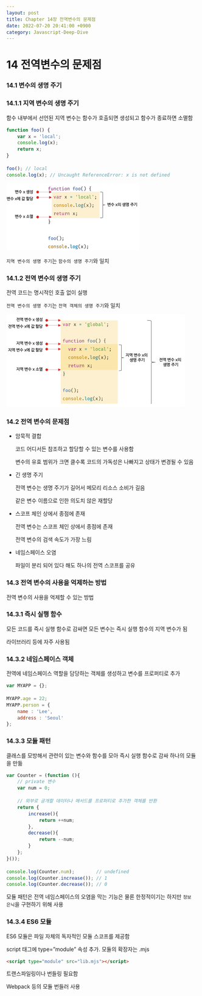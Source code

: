 ```yaml
---
layout: post
title: Chapter 14장 전역변수의 문제점
date: 2022-07-20 20:41:00 +0900
category: Javascript-Deep-Dive
---
```

# 14 전역변수의 문제점

### 14.1 변수의 생명 주기

### 14.1.1 지역 변수의 생명 주기

함수 내부에서 선언된 지역 변수는 함수가 호출되면 생성되고 함수가 종료하면 소멸함

```javascript
function foo() {
	var x = 'local';
	console.log(x);
	return x;
}

foo(); // local
console.log(x); // Uncaught ReferenceError: x is not defined
```

![img-ch14-1.png](/public/img/posts/javascript-deep-dive/img-ch14-1.png)

`지역 변수의 생명 주기`는 `함수의 생명 주기`와 일치

### 14.1.2 전역 변수의 생명 주기

전역 코드는 명시적인 호출 없이 실행

`전역 변수의 생명 주기`는 `전역 객체의 생명 주기`와 일치

![img-ch14-2.png](/public/img/posts/javascript-deep-dive/img-ch14-2.png)

### 14.2 전역 변수의 문제점

- 암묵적 결합

   코드 어디서든 참조하고 할당할 수 있는 변수를 사용함

   변수의 유효 범위가 크면 클수록 코드의 가독성은 나빠지고 상태가 변경될 수 있음

- 긴 생명 주기

   전역 변수는 생명 주기가 길어서 메모리 리소스 소비가 길음

   같은 변수 이름으로 인한 의도치 않은 재할당

- 스코프 체인 상에서 종점에 존재

   전역 변수는 스코프 체인 상에서 종점에 존재

   전역 변수의 검색 속도가 가장 느림

- 네임스페이스 오염

   파일이 분리 되어 있다 해도 하나의 전역 스코프를 공유

### 14.3 전역 변수의 사용을 억제하는 방법

전역 변수의 사용을 억제할 수 있는 방법

### 14.3.1 즉시 실행 함수

모든 코드를 즉시 실행 함수로 감싸면 모든 변수는 즉시 실행 함수의 지역 변수가 됨

라이브러리 등에 자주 사용됨

### 14.3.2 네임스페이스 객체

전역에 네임스페이스 역할을 담당하는 객체를 생성하고 변수를 프로퍼티로 추가

```javascript
var MYAPP = {};

MYAPP.age = 22;
MYAPP.person = {
	name : 'Lee',
	address : 'Seoul'
};
```

### 14.3.3 모듈 패턴

클래스를 모방해서 관련이 있는 변수와 함수를 모아 즉시 실행 함수로 감싸 하나의 모듈을 만듦

```javascript
var Counter = (function (){
	// private 변수
	var num = 0;
	
	// 외부로 공개할 데이터나 메서드를 프로퍼티로 추가한 객체를 반환
	return {
		increase(){
			return ++num;
		},
		decrease(){
			return --num;
		}
	};
}());

console.log(Counter.num);        // undefined
console.log(Counter.increase()); // 1
console.log(Counter.decrease()); // 0
```

모듈 패턴은 전역 네임스페이스의 오염을 막는 기능은 물론 한정적이기는 하지만 `정보 은닉`을 구현하기 위해 사용

### 14.3.4 ES6 모듈

ES6 모듈은 파일 자체의 독자적인 모듈 스코프를 제공함

script 태그에 type=”module” 속성 추가. 모듈의 확장자는 .mjs

```html
<script type="module" src="lib.mjs"></script>
```

트랜스파일링이나 번들링 필요함

Webpack 등의 모듈 번들러 사용
